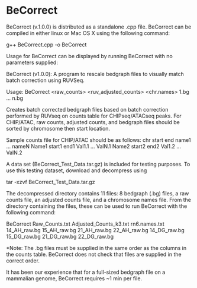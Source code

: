 # BeCorrect
BeCorrect (v.1.0.0) is distributed as a standalone .cpp file.  BeCorrect can be compiled in either linux or Mac OS X using the following command:

g++ BeCorrect.cpp -o BeCorrect

Usage for BeCorrect can be displayed by running BeCorrect with no parameters supplied:

BeCorrect (v1.0.0): A program to rescale bedgraph files to visually match batch correction using RUVSeq.

  Usage: BeCorrect <raw_counts> <ruv_adjusted_counts> <chr.names> 1.bg ... n.bg

Creates batch corrected bedgraph files based on batch correction performed by RUVseq on counts table for CHIPseq/ATACseq peaks.  For CHIP/ATAC, raw counts, adjusted counts, and bedgraph files should be sorted by chromosome then start location.

Sample counts file for CHIP/ATAC should be as follows:
chr	start	end	name1	...	nameN
Name1	start1	end1	Val1.1	...	ValN.1
Name2	start2	end2	Val1.2	...	ValN.2

A data set (BeCorrect_Test_Data.tar.gz) is included for testing purposes.  To use this testing dataset, download and decompress using 

tar -xzvf BeCorrect_Test_Data.tar.gz

The decompressed directory contains 11 files: 8 bedgraph (.bg) files, a raw counts file, an adjusted counts file, and a chromosome names file.  From the directory containing the files, these can be used to run BeCorrect with the following command:

BeCorrect Raw_Counts.txt Adjusted_Counts_k3.txt rn6.names.txt 14_AH_raw.bg 15_AH_raw.bg 21_AH_raw.bg 22_AH_raw.bg 14_DG_raw.bg 15_DG_raw.bg 21_DG_raw.bg 22_DG_raw.bg

*Note: The .bg files must be supplied in the same order as the columns in the counts table.  BeCorrect does not check that files are supplied in the correct order.

It has been our experience that for a full-sized bedgraph file on a mammalian genome, BeCorrect requires ~1 min per file.

